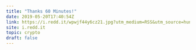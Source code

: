 ```yaml
---
title: "Thanks 60 Minutes!"
date: 2019-05-20T17:40:54Z
link: https://i.redd.it/wpwjf44y6cz21.jpg?utm_medium=RSS&utm_source=hune
site: i.redd.it
topic: crypto
draft: false
---
```

